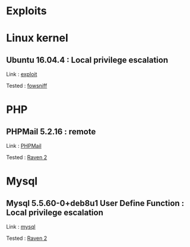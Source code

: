 # Exploits


# Linux kernel

## Ubuntu 16.04.4 : Local privilege escalation

Link : [exploit](linux_kernel/Ubuntu_16.04.4/Readme.md)

Tested : [fowsniff](../pentests/vulnhub/fowsniff)


# PHP

## PHPMail 5.2.16 : remote 

Link : [PHPMail](php/phpmailer/phpmailer.md)

Tested : [Raven 2](../pentests/vulnhub/raven2)

# Mysql

## Mysql 5.5.60-0+deb8u1 User Define Function : Local privilege escalation

Link : [mysql](mysql/mysqludf)

Tested : [Raven 2](../pentests/vulnhub/raven2/Readme.md)

